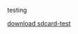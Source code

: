 



testing



[download sdcard-test](https://javascript-2020.github.io/utils/github/download-a-directory-from-a-github-repository/download-a-directory-from-a-github-repository.html?owner=javascript-2020&repo=micro-controllers&path=%2Fmicro-controllers%2Fxs-js%2Fcode%2Fsdcard%2Fsdcard-test%2F)

